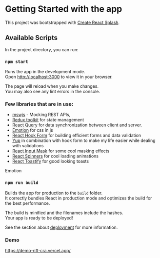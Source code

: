 # Getting Started with the app

This project was bootstrapped with [Create React Splash](https://github.com/facebook/create-react-app).

## Available Scripts

In the project directory, you can run:

### `npm start`

Runs the app in the development mode.\
Open [http://localhost:3000](http://localhost:3000) to view it in your browser.

The page will reload when you make changes.\
You may also see any lint errors in the console.

### Few libraries that are in use:
- [mswjs](https://mswjs.io/) - Mocking REST APIs, 
- [Redux toolkit](https://redux-toolkit.js.org/) for state management
- [React Query](https://react-query.tanstack.com/) for data synchronization between client and server. 
- [Emotion](https://emotion.sh/) for css in js
- [React Hook Form](https://react-hook-form.com/) for building efficient forms and data validation
- [Yup](https://github.com/jquense/yup) in combination with hook form to make my life easier while dealing with validations
- [React Input Mask](https://github.com/sanniassin/react-input-mask) for some cool masking effects
- [React Spinners](https://www.npmjs.com/package/react-spinners) for cool loading animations
- [React Toastify](https://www.npmjs.com/package/react-toastify) for good looking toasts

Emotion 

### `npm run build`

Builds the app for production to the `build` folder.\
It correctly bundles React in production mode and optimizes the build for the best performance.

The build is minified and the filenames include the hashes.\
Your app is ready to be deployed!

See the section about [deployment](https://facebook.github.io/create-react-app/docs/deployment) for more information.

### Demo
https://demo-nft-cra.vercel.app/
